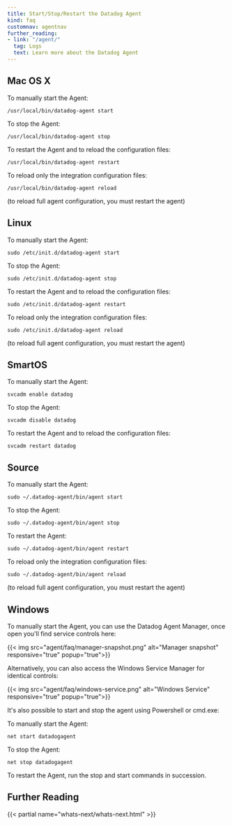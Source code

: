```yaml
---
title: Start/Stop/Restart the Datadog Agent
kind: faq
customnav: agentnav
further_reading:
- link: "/agent/"
  tag: Logs
  text: Learn more about the Datadog Agent
---
```


## Mac OS X

To manually start the Agent:
```
/usr/local/bin/datadog-agent start
```

To stop the Agent:
```
/usr/local/bin/datadog-agent stop 
```

To restart the Agent and to reload the configuration files:
```
/usr/local/bin/datadog-agent restart 
```
To reload only the integration configuration files:
```
/usr/local/bin/datadog-agent reload
```
(to reload full agent configuration, you must restart the agent)

## Linux

To manually start the Agent:
```
sudo /etc/init.d/datadog-agent start 
```
To stop the Agent:
```
sudo /etc/init.d/datadog-agent stop
```
To restart the Agent and to reload the configuration files:
```
sudo /etc/init.d/datadog-agent restart
```
To reload only the integration configuration files:
```
sudo /etc/init.d/datadog-agent reload
```

(to reload full agent configuration, you must restart the agent)

## SmartOS

To manually start the Agent:
```
svcadm enable datadog
```
To stop the Agent:
```
svcadm disable datadog
```
To restart the Agent and to reload the configuration files:
```
svcadm restart datadog
```

## Source

To manually start the Agent:
```
sudo ~/.datadog-agent/bin/agent start
```

To stop the Agent:
```
sudo ~/.datadog-agent/bin/agent stop
```

To restart the Agent:
```
sudo ~/.datadog-agent/bin/agent restart
```

To reload only the integration configuration files:
```
sudo ~/.datadog-agent/bin/agent reload
```
(to reload full agent configuration, you must restart the agent)

## Windows

To manually start the Agent, you can use the Datadog Agent Manager, once open you'll find service controls here:

{{< img src="agent/faq/manager-snapshot.png" alt="Manager snapshot" responsive="true" popup="true">}}

Alternatively, you can also access the Windows Service Manager for identical controls:

{{< img src="agent/faq/windows-service.png" alt="Windows Service" responsive="true" popup="true">}}

It's also possible to start and stop the agent using Powershell or cmd.exe:

To manually start the Agent:
```
net start datadogagent
```
To stop the Agent:
```
net stop datadogagent
```
To restart the Agent, run the stop and start commands in succession.

## Further Reading

{{< partial name="whats-next/whats-next.html" >}}